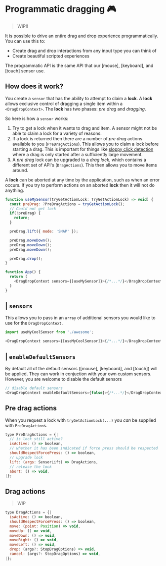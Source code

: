 # Programmatic dragging 🎮

> WIP!!

It is possible to drive an entire drag and drop experience programmatically. You can use this to:

- Create drag and drop interactions from any input type you can think of
- Create beautiful scripted experiences

The programmatic API is the same API that our [mouse], [keyboard], and [touch] sensor use.

## How does it work?

You create a `sensor` that has the ability to attempt to claim a **lock**. A **lock** allows exclusive control of dragging a single item within a `<DragDropContext>`. The **lock** has two phases: _pre drag_ and _dragging_.

So here is how a `sensor` works:

1. Try to get a lock when it wants to drag and item. A sensor might not be able to claim a lock for a variety of reasons.
2. If a lock is returned then there are a number of _pre drag_ actions available to you (`PreDragActions`). This allows you to claim a lock before starting a drag. This is important for things like [sloppy click detection](TODO) where a drag is only started after a sufficiently large movement.
3. A _pre drag_ lock can be upgraded to a _drag lock_, which contains a different set of API's (`DragActions`). This then allows you to move items around.

A **lock** can be aborted at any time by the application, such as when an error occurs. If you try to perform actions on an aborted **lock** then it will not do anything.

```js
function useMySensor(tryGetActionLock: TryGetActionLock) => void) {
  const preDrag: ?PreDragActions = tryGetActionLock();
  // Could not get lock
  if(!preDrag) {
    return;
  }

  preDrag.lift({ mode: 'SNAP' });

  preDrag.moveDown();
  preDrag.moveDown();
  preDrag.moveDown();

  preDrag.drop();
}

function App() {
  return (
    <DragDropContext sensors={[useMySensor]}>{/*...*/}</DragDropContext>
  )
}
```

## <DragDropContext /> | `sensors`

This allows you to pass in an `array` of additional sensors you would like to use for the `DragDropContext`.

```js
import useMyCoolSensor from './awesome';

<DragDropContext sensors={[useMyCoolSensor]}>{/*...*/}</DragDropContext>;
```

## <DragDropContext /> | `enableDefaultSensors`

By default all of the default sensors ([mouse], [keyboard], and [touch]) will be applied. They can work in conjuction with your own custom sensors. However, you are welcome to disable the default sensors

```js
// disable default sensors
<DragDropContext enableDefaultSensors={false}>{/*...*/}</DragDropContext>
```

## Pre drag actions

When you request a lock with `tryGetActionLock(...)` you _can_ be supplied with `PreDragAction`s.

```js
type PreDragActions = {|
  // is lock still active?
  isActive: () => boolean,
  // whether it has been indicated if force press should be respected
  shouldRespectForcePress: () => boolean,
  // upgrade lock
  lift: (args: SensorLift) => DragActions,
  // release the lock
  abort: () => void,
|};
```

## Drag actions

> WIP

```js
type DragActions = {|
  isActive: () => boolean,
  shouldRespectForcePress: () => boolean,
  move: (point: Position) => void,
  moveUp: () => void,
  moveDown: () => void,
  moveRight: () => void,
  moveLeft: () => void,
  drop: (args?: StopDragOptions) => void,
  cancel: (args?: StopDragOptions) => void,
|};
```
